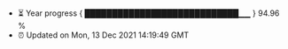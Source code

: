 - ⏳ Year progress { ████████████████████████████▁▁ } 94.96 %
- ⏰ Updated on Mon, 13 Dec 2021 14:19:49 GMT

